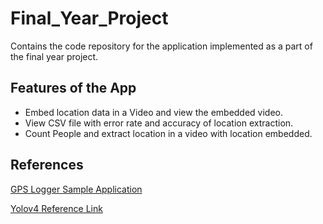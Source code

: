 # Final_Year_Project

Contains the code repository for the application implemented as a part of the final year project.

## Features of the App
* Embed location data in a Video and view the embedded video.
* View CSV file with error rate and accuracy of location extraction.
* Count People and extract location in a video with location embedded.

## References
[GPS Logger Sample Application](https://github.com/abinpaul1/GPS-Video-Logger)

[Yolov4 Reference Link](https://github.com/haroonshakeel/tensorflow-yolov4-tflite)
